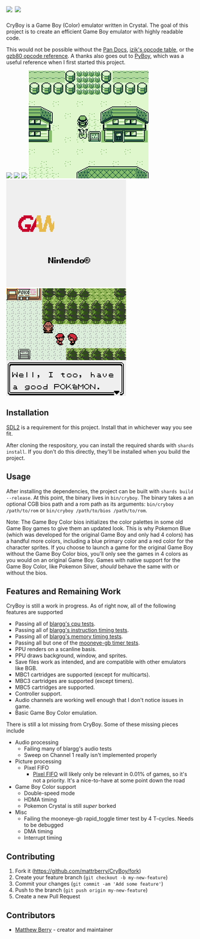 # <img height="46" src="README/cryboy.svg"/> ![](README/gameboy.png)

CryBoy is a Game Boy (Color) emulator written in Crystal. The goal of this project is to create an efficient Game Boy emulator with highly readable code.

This would not be possible without the [Pan Docs](https://gbdev.io/pandocs), [izik's opcode table](https://izik1.github.io/gbops), or the [gzb80 opcode reference](https://rednex.github.io/rgbds/gbz80.7.html). A thanks also goes out to [PyBoy](https://github.com/Baekalfen/PyBoy), which was a useful reference when I first started this project.

![](README/bootrom.gif)
![](README/tetris.gif)
![](README/linksawakening.gif)
![](README/pokemonyellow.gif)
![](README/gbc_bios.gif)
![](README/gbc_silver_rival_battle.gif)

## Installation

[SDL2](https://www.libsdl.org/) is a requirement for this project. Install that in whichever way you see fit.

After cloning the respository, you can install the required shards with `shards install`. If you don't do this directly, they'll be installed when you build the project.

## Usage

After installing the dependencies, the project can be built with `shards build --release`. At this point, the binary lives in `bin/cryboy`. The binary takes a an optional CGB bios path and a rom path as its arguments: `bin/cryboy /path/to/rom` or `bin/cryboy /path/to/bios /path/to/rom`.

Note: The Game Boy Color bios initializes the color palettes in some old Game Boy games to give them an updated look. This is why Pokemon Blue (which was developed for the original Game Boy and only had 4 colors) has a handful more colors, including a blue primary color and a red color for the character sprites. If you choose to launch a game for the original Game Boy without the Game Boy Color bios, you'll only see the games in 4 colors as you would on an original Game Boy. Games with native support for the Game Boy Color, like Pokemon Silver, _should_ behave the same with or without the bios.

## Features and Remaining Work

CryBoy is still a work in progress. As of right now, all of the following features are supported

- Passing all of [blargg's cpu tests](https://github.com/retrio/gb-test-roms/tree/master/cpu_instrs).
- Passing all of [blargg's instruction timing tests](https://github.com/retrio/gb-test-roms/tree/master/instr_timing).
- Passing all of [blargg's memory timing tests](https://github.com/retrio/gb-test-roms/tree/master/mem_timing).
- Passing all but one of the [mooneye-gb timer tests](https://github.com/Gekkio/mooneye-gb/tree/master/tests/acceptance/timer).
- PPU renders on a scanline basis.
- PPU draws background, window, and sprites.
- Save files work as intended, and are compatible with other emulators like BGB.
- MBC1 cartridges are supported (except for multicarts).
- MBC3 cartridges are supported (except timers).
- MBC5 cartridges are supported.
- Controller support.
- Audio channels are working well enough that I don't notice issues in game.
- Basic Game Boy Color emulation.

There is still a lot missing from CryBoy. Some of these missing pieces include

- Audio processing
  - Failing many of blargg's audio tests
  - Sweep on Channel 1 really isn't implemented properly
- Picture processing
  - Pixel FIFO
    - [Pixel FIFO](https://github.com/corybsa/pandocs/blob/develop/content/pixel_fifo.md) will likely only be relevant in 0.01% of games, so it's not a priority. It's a nice-to-have at some point down the road
- Game Boy Color support
  - Double-speed mode
  - HDMA timing
  - Pokemon Crystal is still _super_ borked
- Misc
  - Failing the mooneye-gb rapid_toggle timer test by 4 T-cycles. Needs to be debugged
  - DMA timing
  - Interrupt timing

## Contributing

1. Fork it (<https://github.com/mattrberry/CryBoy/fork>)
2. Create your feature branch (`git checkout -b my-new-feature`)
3. Commit your changes (`git commit -am 'Add some feature'`)
4. Push to the branch (`git push origin my-new-feature`)
5. Create a new Pull Request

## Contributors

- [Matthew Berry](https://github.com/mattrberry) - creator and maintainer
